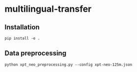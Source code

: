 # multilingual-transfer

## Installation
```console
pip install -e .
```

## Data preprocessing
```console
python xpt_neo_preprocessing.py --config xpt-neo-125m.json
```

